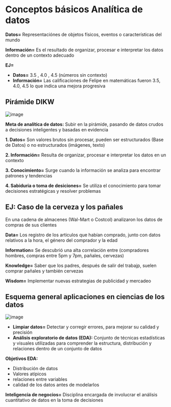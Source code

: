 # Conceptos básicos Analítica de datos

**Datos=** Representaciónes de objetos físicos, eventos o características del mundo

**Información=** Es el resultado de organizar, procesar e interpretar los datos dentro de un contexto adecuado

**EJ=**
- **Datos=** 3.5 , 4.0 , 4.5 (números sin contexto)
- **Información=** Las calificaciones de Felipe en matemáticas fueron 3.5, 4.0, 4.5 lo que indica una mejora progresiva

## Pirámide DIKW

![image](https://github.com/user-attachments/assets/4945555d-2815-476a-ac1f-4925ee2eb4ad)

**Meta de analítica de datos:** Subir en la pirámide, pasando de datos crudos a decisiones inteligentes y basadas en evidencia

**1. Datos=** Son valores brutos sin procesar, pueden ser estructurados (Base de Datos) o no estructurados (imágenes, texto)

**2. Información=** Resulta de organizar, procesar e interpretar los datos en un contexto

**3. Conocimiento=** Surge cuando la información se analiza para encontrar patrones y tendencias

**4. Sabiduria o toma de desiciones=** Se utiliza el conocimiento para tomar decisiones estratégicas y resolver problemas

## EJ: Caso de la cerveza y los pañales

En una cadena de almacenes (Wal-Mart o Costcol) analizaron los datos de compras de sus clientes

**Data=** Los registro de los articulos que habían comprado, junto con datos relativos a la hora, el género del comprador y la edad

**Information=** Se descubrió una alta correlación entre (compradores hombres, compras entre 5pm y 7pm, pañales, cervezas)

**Knowledge=** Saber que los padres, después de salir del trabajp, suelen comprar pañales y también cervezas

**Wisdom=** Implementar nuevas estrategias de publicidad y mercadeo

## Esquema general aplicaciones en ciencias de los datos

![image](https://github.com/user-attachments/assets/4af2feb3-ee22-4873-89c0-245ba5e6cb0b)

- **Limpiar datos=** Detectar y corregir errores, para mejorar su calidad y precisión
- **Análisis exploratorio de datos (EDA):** Conjunto de técnicas estadísticas y visuales utilizadas para comprender la estructura, distribución y relaciones dentro de un conjunto de datos

**Objetivos EDA:**
- Distribución de datos
- Valores atípicos
- relaciones entre variables
- calidad de los datos antes de modelarlos

**Inteligencia de negocios=** Disciplina encargada de involucrar el análisis cuantitativo de datos en la toma de decisiones

  
